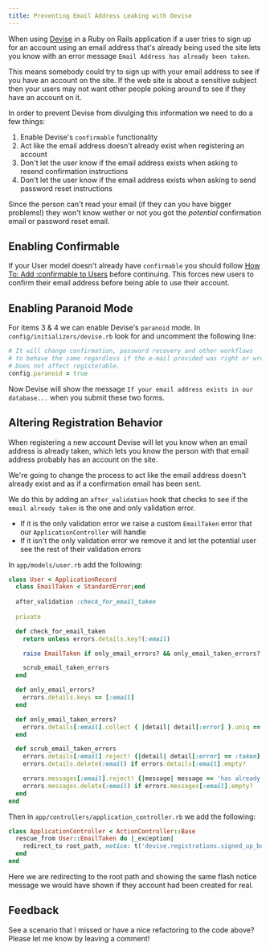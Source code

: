 ```yaml
---
title: Preventing Email Address Leaking with Devise
---
```


When using [Devise](https://github.com/plataformatec/devise) in a Ruby on Rails application if a user tries to sign up for an account using an email address that's already being used the site lets you know with an error message `Email Address has already been taken`.

This means somebody could try to sign up with your email address to see if you have an account on the site. If the web site is about a sensitive subject then your users may not want other people poking around to see if they have an account on it.

In order to prevent Devise from divulging this information we need to do a few things:

1. Enable Devise's `confirmable` functionality
1. Act like the email address doesn't already exist when registering an account
1. Don't let the user know if the email address exists when asking to resend confirmation instructions
1. Don't let the user know if the email address exists when asking to send password reset instructions

Since the person can't read your email (if they can you have bigger problems!) they won't know wether or not you got the *potential* confirmation email or password reset email.

## Enabling Confirmable

If your User model doesn't already have `confirmable` you should follow [How To: Add :confirmable to Users](https://github.com/plataformatec/devise/wiki/How-To:-Add-:confirmable-to-Users) before continuing. This forces new users to confirm their email address before being able to use their account.

## Enabling Paranoid Mode

For items 3 & 4 we can enable Devise's `paranoid` mode. In `config/initializers/devise.rb` look for and uncomment the following line:

```ruby
# It will change confirmation, password recovery and other workflows
# to behave the same regardless if the e-mail provided was right or wrong.
# Does not affect registerable.
config.paranoid = true
```

Now Devise will show the message `If your email address exists in our database...` when you submit these two forms.

## Altering Registration Behavior

When registering a new account Devise will let you know when an email address is already taken, which lets you know the person with that email address probably has an account on the site.

We're going to change the process to act like the email address doesn't already exist and as if a confirmation email has been sent.

We do this by adding an `after_validation` hook that checks to see if the `email already taken` is the one and only validation error.

- If it is the only validation error we raise a custom `EmailTaken` error that our `ApplicationController` will handle
- If it isn't the only validation error we remove it and let the potential user see the rest of their validation errors

In `app/models/user.rb` add the following:

```ruby
class User < ApplicationRecord
  class EmailTaken < StandardError;end
  
  after_validation :check_for_email_taken
  
  private

  def check_for_email_taken
    return unless errors.details.key?(:email)

    raise EmailTaken if only_email_errors? && only_email_taken_errors?

    scrub_email_taken_errors
  end

  def only_email_errors?
    errors.details.keys == [:email]
  end

  def only_email_taken_errors?
    errors.details[:email].collect { |detail| detail[:error] }.uniq == [:taken]
  end

  def scrub_email_taken_errors
    errors.details[:email].reject! {|detail| detail[:error] == :taken}
    errors.details.delete(:email) if errors.details[:email].empty?

    errors.messages[:email].reject! {|message| message == 'has already been taken'}
    errors.messages.delete(:email) if errors.messages[:email].empty?
  end
end
```

Then in `app/controllers/application_controller.rb` we add the following:

```ruby
class ApplicationController < ActionController::Base
  rescue_from User::EmailTaken do |_exception|
    redirect_to root_path, notice: t('devise.registrations.signed_up_but_unconfirmed')
  end
end
```

Here we are redirecting to the root path and showing the same flash notice message we would have shown if they account had been created for real.

## Feedback

See a scenario that I missed or have a nice refactoring to the code above? Please let me know by leaving a comment!

